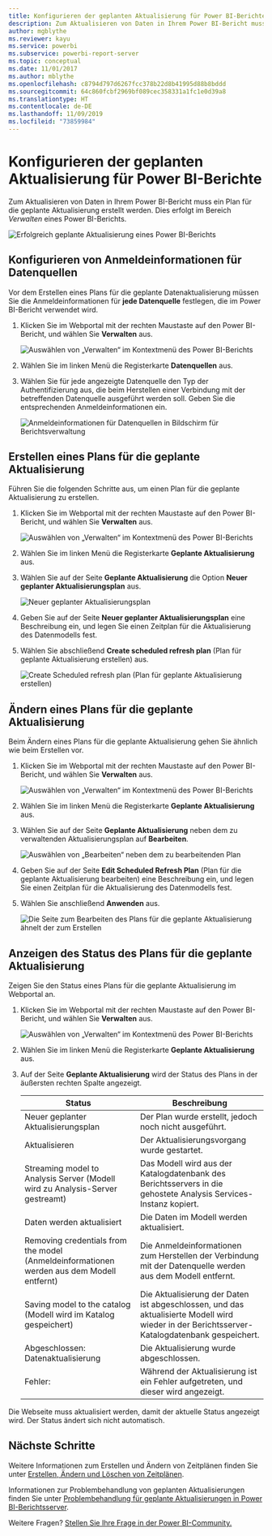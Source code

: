 ```yaml
---
title: Konfigurieren der geplanten Aktualisierung für Power BI-Berichte
description: Zum Aktualisieren von Daten in Ihrem Power BI-Bericht muss ein Plan für die geplante Aktualisierung erstellt werden.
author: mgblythe
ms.reviewer: kayu
ms.service: powerbi
ms.subservice: powerbi-report-server
ms.topic: conceptual
ms.date: 11/01/2017
ms.author: mblythe
ms.openlocfilehash: c8794d797d6267fcc378b22d8b41995d88b8bddd
ms.sourcegitcommit: 64c860fcbf2969bf089cec358331a1fc1e0d39a8
ms.translationtype: HT
ms.contentlocale: de-DE
ms.lasthandoff: 11/09/2019
ms.locfileid: "73859984"
---
```

# <a name="how-to-configure-power-bi-report-scheduled-refresh"></a>Konfigurieren der geplanten Aktualisierung für Power BI-Berichte
Zum Aktualisieren von Daten in Ihrem Power BI-Bericht muss ein Plan für die geplante Aktualisierung erstellt werden. Dies erfolgt im Bereich *Verwalten* eines Power BI-Berichts.

![Erfolgreich geplante Aktualisierung eines Power BI-Berichts](media/configure-scheduled-refresh/scheduled-refresh-success.png)

## <a name="configure-data-source-credentials"></a>Konfigurieren von Anmeldeinformationen für Datenquellen
Vor dem Erstellen eines Plans für die geplante Datenaktualisierung müssen Sie die Anmeldeinformationen für **jede Datenquelle** festlegen, die im Power BI-Bericht verwendet wird.

1. Klicken Sie im Webportal mit der rechten Maustaste auf den Power BI-Bericht, und wählen Sie **Verwalten** aus.
   
    ![Auswählen von „Verwalten“ im Kontextmenü des Power BI-Berichts](media/configure-scheduled-refresh/manage-power-bi-report.png)
2. Wählen Sie im linken Menü die Registerkarte **Datenquellen** aus.
3. Wählen Sie für jede angezeigte Datenquelle den Typ der Authentifizierung aus, die beim Herstellen einer Verbindung mit der betreffenden Datenquelle ausgeführt werden soll. Geben Sie die entsprechenden Anmeldeinformationen ein.
   
    ![Anmeldeinformationen für Datenquellen in Bildschirm für Berichtsverwaltung](media/configure-scheduled-refresh/data-source-credentials.png)

## <a name="creating-a-schedule-refresh-plan"></a>Erstellen eines Plans für die geplante Aktualisierung
Führen Sie die folgenden Schritte aus, um einen Plan für die geplante Aktualisierung zu erstellen.

1. Klicken Sie im Webportal mit der rechten Maustaste auf den Power BI-Bericht, und wählen Sie **Verwalten** aus.
   
    ![Auswählen von „Verwalten“ im Kontextmenü des Power BI-Berichts](media/configure-scheduled-refresh/manage-power-bi-report.png)
2. Wählen Sie im linken Menü die Registerkarte **Geplante Aktualisierung** aus.
3. Wählen Sie auf der Seite **Geplante Aktualisierung** die Option **Neuer geplanter Aktualisierungsplan** aus.
   
    ![Neuer geplanter Aktualisierungsplan](media/configure-scheduled-refresh/new-scheduled-refresh-plan.png)
4. Geben Sie auf der Seite **Neuer geplanter Aktualisierungsplan** eine Beschreibung ein, und legen Sie einen Zeitplan für die Aktualisierung des Datenmodells fest.
5. Wählen Sie abschließend **Create scheduled refresh plan** (Plan für geplante Aktualisierung erstellen) aus.
   
    ![Create Scheduled refresh plan (Plan für geplante Aktualisierung erstellen)](media/configure-scheduled-refresh/create-scheduled-refresh-plan.png)

## <a name="modifying-a-schedule-refresh-plan"></a>Ändern eines Plans für die geplante Aktualisierung
Beim Ändern eines Plans für die geplante Aktualisierung gehen Sie ähnlich wie beim Erstellen vor.

1. Klicken Sie im Webportal mit der rechten Maustaste auf den Power BI-Bericht, und wählen Sie **Verwalten** aus.
   
    ![Auswählen von „Verwalten“ im Kontextmenü des Power BI-Berichts](media/configure-scheduled-refresh/manage-power-bi-report.png)
2. Wählen Sie im linken Menü die Registerkarte **Geplante Aktualisierung** aus.
3. Wählen Sie auf der Seite **Geplante Aktualisierung** neben dem zu verwaltenden Aktualisierungsplan auf **Bearbeiten**.
   
    ![Auswählen von „Bearbeiten“ neben dem zu bearbeitenden Plan](media/configure-scheduled-refresh/edit-scheduled-refresh-plan.png)
4. Geben Sie auf der Seite **Edit Scheduled Refresh Plan** (Plan für die geplante Aktualisierung bearbeiten) eine Beschreibung ein, und legen Sie einen Zeitplan für die Aktualisierung des Datenmodells fest.
5. Wählen Sie anschließend **Anwenden** aus.
   
    ![Die Seite zum Bearbeiten des Plans für die geplante Aktualisierung ähnelt der zum Erstellen](media/configure-scheduled-refresh/edit-scheduled-refresh-plan-page.png)

## <a name="viewing-the-status-of-schedule-refresh-plan"></a>Anzeigen des Status des Plans für die geplante Aktualisierung
Zeigen Sie den Status eines Plans für die geplante Aktualisierung im Webportal an.

1. Klicken Sie im Webportal mit der rechten Maustaste auf den Power BI-Bericht, und wählen Sie **Verwalten** aus.
   
    ![Auswählen von „Verwalten“ im Kontextmenü des Power BI-Berichts](media/configure-scheduled-refresh/manage-power-bi-report.png)
2. Wählen Sie im linken Menü die Registerkarte **Geplante Aktualisierung** aus.
3. Auf der Seite **Geplante Aktualisierung** wird der Status des Plans in der äußersten rechten Spalte angezeigt.
   
   | **Status** | **Beschreibung** |
   | --- | --- |
   | Neuer geplanter Aktualisierungsplan |Der Plan wurde erstellt, jedoch noch nicht ausgeführt. |
   | Aktualisieren |Der Aktualisierungsvorgang wurde gestartet. |
   | Streaming model to Analysis Server (Modell wird zu Analysis-Server gestreamt) |Das Modell wird aus der Katalogdatenbank des Berichtsservers in die gehostete Analysis Services-Instanz kopiert. |
   | Daten werden aktualisiert |Die Daten im Modell werden aktualisiert. |
   | Removing credentials from the model (Anmeldeinformationen werden aus dem Modell entfernt) |Die Anmeldeinformationen zum Herstellen der Verbindung mit der Datenquelle werden aus dem Modell entfernt. |
   | Saving model to the catalog (Modell wird im Katalog gespeichert) |Die Aktualisierung der Daten ist abgeschlossen, und das aktualisierte Modell wird wieder in der Berichtsserver-Katalogdatenbank gespeichert. |
   | Abgeschlossen: Datenaktualisierung |Die Aktualisierung wurde abgeschlossen. |
   | Fehler: |Während der Aktualisierung ist ein Fehler aufgetreten, und dieser wird angezeigt. |

Die Webseite muss aktualisiert werden, damit der aktuelle Status angezeigt wird. Der Status ändert sich nicht automatisch.

## <a name="next-steps"></a>Nächste Schritte
Weitere Informationen zum Erstellen und Ändern von Zeitplänen finden Sie unter [Erstellen, Ändern und Löschen von Zeitplänen](https://docs.microsoft.com/sql/reporting-services/subscriptions/create-modify-and-delete-schedules).

Informationen zur Problembehandlung von geplanten Aktualisierungen finden Sie unter [Problembehandlung für geplante Aktualisierungen in Power BI-Berichtsserver](scheduled-refresh-troubleshoot.md).

Weitere Fragen? [Stellen Sie Ihre Frage in der Power BI-Community.](https://community.powerbi.com/)

